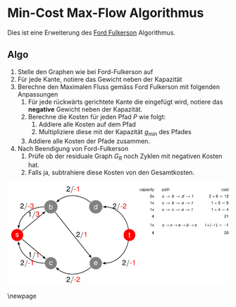 # Min-Cost Max-Flow Algorithmus

Dies ist eine Erweiterung des [Ford Fulkerson](./FordFulkerson) Algorithmus.

## Algo

1. Stelle den Graphen wie bei Ford-Fulkerson auf
2. Für jede Kante, notiere das Gewicht neben der Kapazität
3. Berechne den Maximalen Fluss gemäss Ford Fulkerson mit folgenden Anpassungen
   1. Für jede rückwärts gerichtete Kante die eingefügt wird, notiere das __negative__ Gewicht neben der Kapazität.
   2. Berechne die Kosten für jeden Pfad $P$ wie folgt:
      1. Addiere alle Kosten auf dem Pfad
      2. Multipliziere diese mit der Kapazität $g_{min}$ des Pfades
   3. Addiere alle Kosten der Pfade zusammen.
4. Nach Beendigung von Ford-Fulkerson
   1. Prüfe ob der residuale Graph $G_{R}$ noch Zyklen mit negativen Kosten hat.
   2. Falls ja, subtrahiere diese Kosten von den Gesamtkosten.

![MinCost MaxFlow](images/mincost_maxflow.png)

\newpage